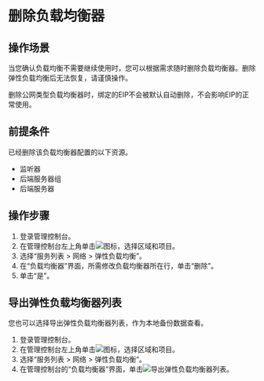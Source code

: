 # 删除负载均衡器<a name="zh-cn_topic_0166333714"></a>

## 操作场景<a name="section20538244111217"></a>

当您确认负载均衡不需要继续使用时，您可以根据需求随时删除负载均衡器。删除弹性负载均衡后无法恢复，请谨慎操作。

删除公网类型负载均衡器时，绑定的EIP不会被默认自动删除，不会影响EIP的正常使用。

## 前提条件<a name="section131941342381"></a>

已经删除该负载均衡器配置的以下资源。

-   监听器
-   后端服务器组
-   后端服务器

## 操作步骤<a name="section13384917815"></a>

1.  登录管理控制台。
2.  在管理控制台左上角单击![](figures/zh-cn_image_0166344751.png)图标，选择区域和项目。
3.  选择“服务列表 \> 网络 \> 弹性负载均衡”。
4.  在“负载均衡器”界面，所需修改负载均衡器所在行，单击“删除”。
5.  单击“是”。

## 导出弹性负载均衡器列表<a name="section19169366120"></a>

您也可以选择导出弹性负载均衡器列表，作为本地备份数据查看。

1.  登录管理控制台。
2.  在管理控制台左上角单击![](figures/zh-cn_image_0167078563.png)图标，选择区域和项目。
3.  选择“服务列表 \> 网络 \> 弹性负载均衡”。
4.  在管理控制台的“负载均衡器”界面，单击![](figures/20180702-151924(eSpace).png)导出弹性负载均衡器列表。

